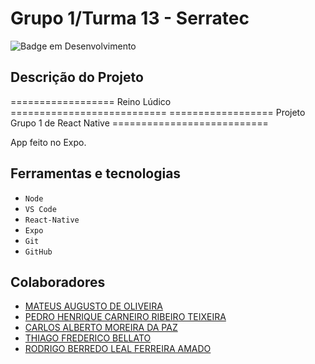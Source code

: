 # Grupo 1/Turma 13 - Serratec
![Badge em Desenvolvimento](http://img.shields.io/static/v1?label=STATUS&message=EM%20DESENVOLVIMENTO&color=GREEN&style=for-the-badge)

## Descrição do Projeto
<p>
================== Reino Lúdico ===========================
================== Projeto Grupo 1 de React Native ===========================

App feito no Expo.

</p>


## Ferramentas e tecnologias
- ``Node``
- ``VS Code``
- ``React-Native``
- ``Expo``
- ``Git``
- ``GitHub``

## Colaboradores
- [MATEUS AUGUSTO DE OLIVEIRA](https://github.com/MateusOliveira991)
- [PEDRO HENRIQUE CARNEIRO RIBEIRO TEIXEIRA](https://github.com/PedroTeixeira13)
- [CARLOS ALBERTO MOREIRA DA PAZ](https://github.com/CarlosAlbertoMPZ)
- [THIAGO FREDERICO BELLATO](https://github.com/thiagobellato)
- [RODRIGO BERREDO LEAL FERREIRA AMADO](https://github.com/rblfa)
